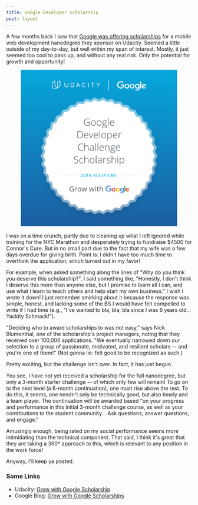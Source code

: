 ```yaml
---
title: Google Developer Scholarship
post: layout
---
```


A few months back I saw that [Google was offering scholarships](https://developers.googleblog.com/2017/10/grow-with-google-scholarships.html)
for a mobile web development nanodegree they sponsor on Udacity.  Seemed a little outside of my day-to-day,
but well within my span of interest.  Mostly, it just seemed too cool to pass up, and without
any real risk. Only the potential for growth and opportunity!

<figure>
<img src="/images/GrowWithGoogleDeveloperChallengeScholarship.png" width="500vw">
</figure>

I was on a time crunch, partly due to cleaning up what I left ignored while training for the NYC
Marathon and desperately trying to fundraise $4500 for Connor's Cure.  But in no small part due
to the fact that my wife was a few days overdue for giving birth.  Point is: I didn't have too
much time to overthink the application, which turned out in my favor!

For example, when asked something along the lines of "Why do you think you deserve this scholarship?", 
I said something like, "Honestly, I don't think I deserve this more than anyone else, but I promise
to learn all I can, and use what I learn to teach others and help start my own business."  I wish I 
wrote it down!  I just remember smirking about it because the response was simple, honest, and lacking some of
the BS I would have felt compelled to write if I had time (e.g., "I've wanted to bla, bla, bla since I 
was 6 years old... Yackity Schmack!").

"Deciding who to award scholarships to was not easy," says Nick
Blumenthal, one of the scholarship's project managers, noting that they received over 
100,000 applications.  "We eventually narrowed down our selection
to a group of passionate, motivated, and resilient scholars -- and you're one of them!" (Not gonna lie:
felt good to be recognized as such.)

Pretty exciting, but the challenge isn't over.  In fact, it has just begun.

You see, I have not yet received a scholarship for the full nanodegree, but only a 3-month starter
challenge -- of which only few will remain!  To go on to the next level (a 6-month continuation),
one must rise above the rest.  To do this, it seems, one needn't only be technically good, but
also timely and a team player.  The continuation will be awarded based "on your progress and performance
in this initial 3-month challenge course, as well as your contributions to the student community... Ask
questions, answer questions, and engage."

Amusingly enough, being rated on my social performance seems more intimidating than the technical
component.  That said, I think it's great that they are taking a 360\* approach to this, which is relevant
to any position in the work force!

Anyway, I'll keep ya posted.

### Some Links
* Udacity: [Grow with Google Scholarship](https://www.udacity.com/legal/grow-with-google-scholarship)
* Google Blog: [Grow with Google Scholarships](https://developers.googleblog.com/2017/10/grow-with-google-scholarships.html)
